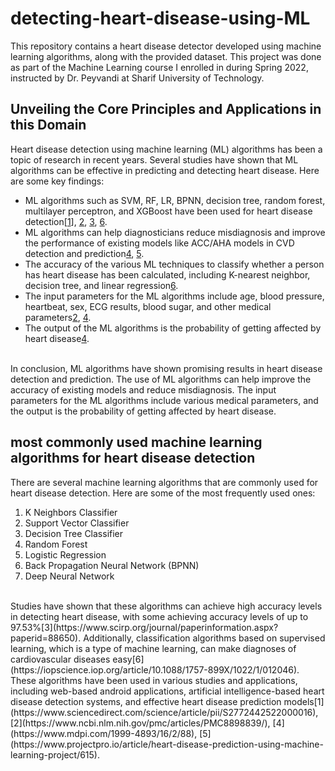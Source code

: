 # detecting-heart-disease-using-ML

This repository contains a heart disease detector developed using machine learning algorithms, along with the provided dataset. This project was done as part of the Machine Learning course I enrolled in during Spring 2022, instructed by Dr. Peyvandi at Sharif University of Technology.
<br>

## Unveiling the Core Principles and Applications in this Domain
Heart disease detection using machine learning (ML) algorithms has been a topic of research in recent years. Several studies have shown that ML algorithms can be effective in predicting and detecting heart disease. Here are some key findings:
- ML algorithms such as SVM, RF, LR, BPNN, decision tree, random forest, multilayer perceptron, and XGBoost have been used for heart disease detection[[1](https://www.ncbi.nlm.nih.gov/pmc/articles/PMC8898839/)], [2](https://www.mdpi.com/1999-4893/16/2/88), [3](https://www.frontiersin.org/articles/10.3389/fmed.2023.1150933), [6](https://iopscience.iop.org/article/10.1088/1742-6596/2161/1/012013/pdf).
- ML algorithms can help diagnosticians reduce misdiagnosis and improve the performance of existing models like ACC/AHA models in CVD detection and prediction[4](https://www.scirp.org/journal/paperinformation.aspx?paperid=88650), [5](https://iopscience.iop.org/article/10.1088/1757-899X/1022/1/012046).
- The accuracy of the various ML techniques to classify whether a person has heart disease has been calculated, including K-nearest neighbor, decision tree, and linear regression[6](https://iopscience.iop.org/article/10.1088/1742-6596/2161/1/012013/pdf).
- The input parameters for the ML algorithms include age, blood pressure, heartbeat, sex, ECG results, blood sugar, and other medical parameters[2](https://www.mdpi.com/1999-4893/16/2/88), [4](https://www.scirp.org/journal/paperinformation.aspx?paperid=88650).
- The output of the ML algorithms is the probability of getting affected by heart disease[4](https://www.scirp.org/journal/paperinformation.aspx?paperid=88650).
<br>
In conclusion, ML algorithms have shown promising results in heart disease detection and prediction. The use of ML algorithms can help improve the accuracy of existing models and reduce misdiagnosis. The input parameters for the ML algorithms include various medical parameters, and the output is the probability of getting affected by heart disease.

## most commonly used machine learning algorithms for heart disease detection
There are several machine learning algorithms that are commonly used for heart disease detection. Here are some of the most frequently used ones:
1. K Neighbors Classifier
2. Support Vector Classifier
3. Decision Tree Classifier
4. Random Forest
5. Logistic Regression
6. Back Propagation Neural Network (BPNN)
7. Deep Neural Network
<br>
Studies have shown that these algorithms can achieve high accuracy levels in detecting heart disease, with some achieving accuracy levels of up to 97.53%[3](https://www.scirp.org/journal/paperinformation.aspx?paperid=88650). Additionally, classification algorithms based on supervised learning, which is a type of machine learning, can make diagnoses of cardiovascular diseases easy[6](https://iopscience.iop.org/article/10.1088/1757-899X/1022/1/012046). These algorithms have been used in various studies and applications, including web-based android applications, artificial intelligence-based heart disease detection systems, and effective heart disease prediction models[1](https://www.sciencedirect.com/science/article/pii/S2772442522000016), [2](https://www.ncbi.nlm.nih.gov/pmc/articles/PMC8898839/), [4](https://www.mdpi.com/1999-4893/16/2/88), [5](https://www.projectpro.io/article/heart-disease-prediction-using-machine-learning-project/615).
